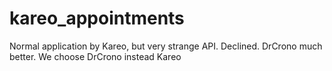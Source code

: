 # kareo_appointments
Normal application by Kareo, but very strange API. Declined. DrCrono much better. We choose DrCrono instead Kareo
